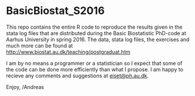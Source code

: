 # BasicBiostat_S2016
This repo contains the entire R code to reproduce the results given in the stata log files that are distributed during the Basic Biostatistic PhD-code at Aarhus University in spring 2016. 
The data, stata log files, the exercises and much more can be found at http://www.biostat.au.dk/teaching/postgraduat.htm

I am by no means a programmer or a statistician so I expect that some of the code can be done more efficiently than what I propose. I am happy to recieve any comments and suggestions at eiset@ph.au.dk.

Enjoy, 
/Andreas

